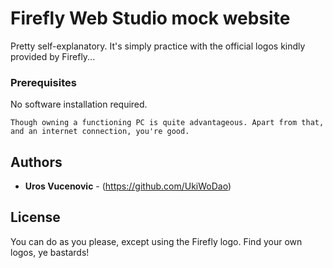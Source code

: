 # Firefly Web Studio mock website

Pretty self-explanatory. It's simply practice with the official logos kindly provided by Firefly...


### Prerequisites

No software installation required.

```
Though owning a functioning PC is quite advantageous. Apart from that, and an internet connection, you're good.
```


## Authors

* **Uros Vucenovic** - (https://github.com/UkiWoDao)


## License

You can do as you please, except using the Firefly logo. Find your own logos, ye bastards!

